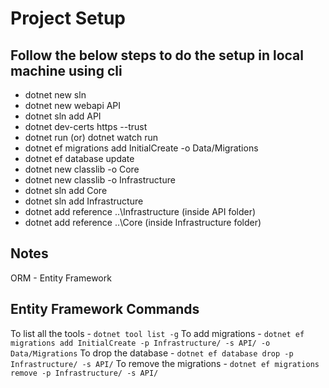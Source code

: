 # Project Setup

## Follow the below steps to do the setup in local machine using cli

- dotnet new sln
- dotnet new webapi API
- dotnet sln add API
- dotnet dev-certs https --trust
- dotnet run (or) dotnet watch run 
- dotnet ef migrations add InitialCreate -o Data/Migrations
- dotnet ef database update
- dotnet new classlib -o Core
- dotnet new classlib -o Infrastructure
- dotnet sln add Core
- dotnet sln add Infrastructure
- dotnet add reference ..\\Infrastructure (inside API folder)
- dotnet add reference ..\\Core (inside Infrastructure folder)
## Notes
ORM - Entity Framework

## Entity Framework Commands
To list all the tools - `dotnet tool list -g` 
To add migrations - `dotnet ef migrations add InitialCreate -p Infrastructure/ -s API/ -o Data/Migrations`
To drop the database - `dotnet ef database drop -p Infrastructure/ -s API/`
To remove the migrations - `dotnet ef migrations remove -p Infrastructure/ -s API/`

